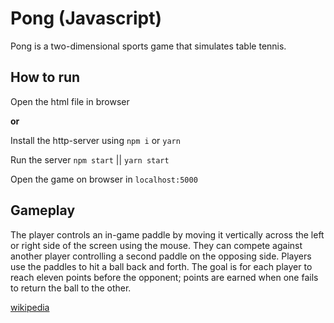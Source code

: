 
# Pong (Javascript)
Pong is a two-dimensional sports game that simulates table tennis.

## How to run
Open the html file in browser

**or**

Install the http-server using
`npm i` or `yarn`

Run the server
`npm start` || `yarn start`

Open the game on browser in `localhost:5000`


## Gameplay
The player controls an in-game paddle by moving it vertically across the left or right side of the screen using the mouse. They can compete against another player controlling a second paddle on the opposing side. Players use the paddles to hit a ball back and forth. The goal is for each player to reach eleven points before the opponent; points are earned when one fails to return the ball to the other.

[wikipedia](https://en.wikipedia.org/wiki/Pong)